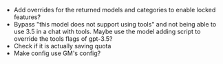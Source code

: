 - Add overrides for the returned models and categories to enable locked features?
- Bypass "this model does not support using tools" and not being able to use 3.5 in a chat with tools. Maybe use the model adding script to override the tools flags of gpt-3.5?
- Check if it is actually saving quota
- Make config use GM's config?
